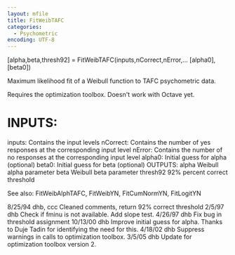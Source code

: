 ```yaml
---
layout: mfile
title: FitWeibTAFC
categories:
  - Psychometric
encoding: UTF-8
---
```


 [alpha,beta,thresh92] = FitWeibTAFC(inputs,nCorrect,nError,...
      [alpha0],[beta0])

 Maximum likelihood fit of a Weibull function to TAFC psychometric data.

 Requires the optimization toolbox. Doesn't work with Octave yet.

#  INPUTS:
   inputs:   Contains the input levels
   nCorrect: Contains the number of yes responses at
             the corresponding input level
   nError:   Contains the number of no responses at
             the corresponding input level
  alpha0:    Initial guess for alpha (optional)
  beta0:     Initial guess for beta (optional)
 OUTPUTS:
  alpha      Weibull alpha parameter
  beta       Weibull beta parameter
  thresh92   92% percent correct threshold

 See also: FitWeibAlphTAFC, FitWeibYN, FitCumNormYN, FitLogitYN

 8/25/94   dhb, ccc    Cleaned comments, return 92% correct threshold
 2/5/97    dhb         Check if fminu is not available.
                       Add slope test.
 4/26/97   dhb         Fix bug in threshold assignment
 10/13/00  dhb         Improve initial guess for alpha.  Thanks to Duje Tadin
                       for identifying the need for this.
 4/18/02   dhb         Suppress warnings in calls to optimization toolbox.
 3/5/05    dhb         Update for optimization toolbox version 2.